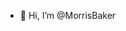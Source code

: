 - 👋 Hi, I’m @MorrisBaker
<!---
MorrisBaker/MorrisBaker is a ✨ special ✨ repository because its `README.md` (this file) appears on your GitHub profile.
You can click the Preview link to take a look at your changes.
--->
